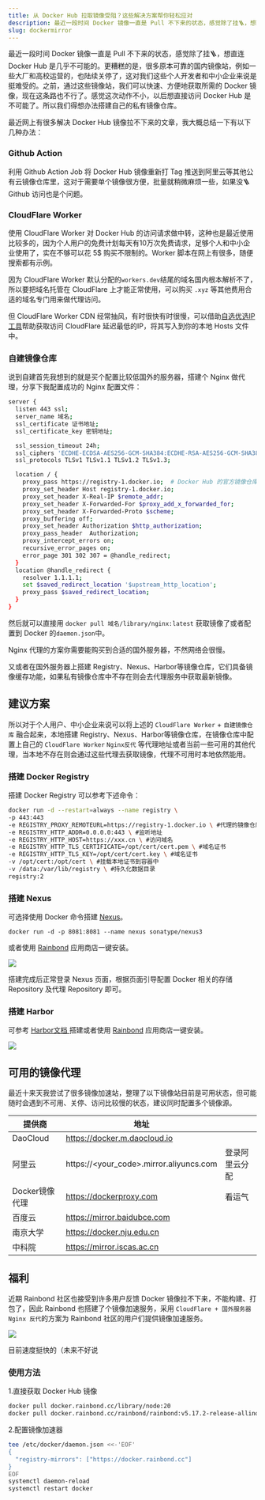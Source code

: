 ```yaml
---
title: 从 Docker Hub 拉取镜像受阻？这些解决方案帮你轻松应对
description: 最近一段时间 Docker 镜像一直是 Pull 不下来的状态，感觉除了挂🪜，想直连 Docker Hub 是几乎不可能的。更糟糕的是，很多原本可靠的国内镜像站，例如一些大厂和高校运营的，也陆续关停了，这对我们这些个人开发者和中小企业来说是挺难受的。之前，通过这些镜像站，我们可以快速、方便地获取所需的 Docker 镜像，现在这条路也不行了。感觉这次动作不小，以后想直接访问 Docker Hub 是不可能了。所以我们得想办法搭建自己的私有镜像仓库。
slug: dockermirror
---
```


最近一段时间 Docker 镜像一直是 Pull 不下来的状态，感觉除了挂🪜，想直连 Docker Hub 是几乎不可能的。更糟糕的是，很多原本可靠的国内镜像站，例如一些大厂和高校运营的，也陆续关停了，这对我们这些个人开发者和中小企业来说是挺难受的。之前，通过这些镜像站，我们可以快速、方便地获取所需的 Docker 镜像，现在这条路也不行了。感觉这次动作不小，以后想直接访问 Docker Hub 是不可能了。所以我们得想办法搭建自己的私有镜像仓库。

最近网上有很多解决 Docker Hub 镜像拉不下来的文章，我大概总结一下有以下几种办法：

### Github Action

利用 Github Action Job 将 Docker Hub 镜像重新打 Tag 推送到阿里云等其他公有云镜像仓库里，这对于需要单个镜像很方便，批量就稍微麻烦一些，如果没🪜Github 访问也是个问题。

### CloudFlare Worker

使用 CloudFlare Worker 对 Docker Hub 的访问请求做中转，这种也是最近使用比较多的，因为个人用户的免费计划每天有10万次免费请求，足够个人和中小企业使用了，实在不够可以花 5$ 购买不限制的。Worker 脚本在网上有很多，随便搜索都有示例。

因为 CloudFlare Worker 默认分配的`workers.dev`结尾的域名国内根本解析不了，所以要把域名托管在 CloudFlare 上才能正常使用，可以购买 `.xyz` 等其他费用合适的域名专门用来做代理访问。

但 CloudFlare Worker CDN 经常抽风，有时很快有时很慢，可以借助[自选优选IP工具](https://github.com/XIU2/CloudflareSpeedTest)帮助获取访问 CloudFlare 延迟最低的IP，将其写入到你的本地 Hosts 文件中。

### 自建镜像仓库

说到自建首先我想到的就是买个配置比较低国外的服务器，搭建个 Nginx 做代理，分享下我配置成功的 Nginx 配置文件：

```bash
server {
  listen 443 ssl;
  server_name 域名;
  ssl_certificate 证书地址;
  ssl_certificate_key 密钥地址;

  ssl_session_timeout 24h;
  ssl_ciphers 'ECDHE-ECDSA-AES256-GCM-SHA384:ECDHE-RSA-AES256-GCM-SHA384:ECDHE-ECDSA-CHACHA20-POLY1305:ECDHE-RSA-CHACHA20-POLY1305:ECDHE-ECDSA-AES128-GCM-SHA256:ECDHE-RSA-AES128-GCM-SHA256';
  ssl_protocols TLSv1 TLSv1.1 TLSv1.2 TLSv1.3;

  location / {
    proxy_pass https://registry-1.docker.io;  # Docker Hub 的官方镜像仓库
    proxy_set_header Host registry-1.docker.io;
    proxy_set_header X-Real-IP $remote_addr;
    proxy_set_header X-Forwarded-For $proxy_add_x_forwarded_for;
    proxy_set_header X-Forwarded-Proto $scheme;
    proxy_buffering off;
    proxy_set_header Authorization $http_authorization;
    proxy_pass_header  Authorization;
    proxy_intercept_errors on;
    recursive_error_pages on;
    error_page 301 302 307 = @handle_redirect;
  }
  location @handle_redirect {
    resolver 1.1.1.1;
    set $saved_redirect_location '$upstream_http_location';
    proxy_pass $saved_redirect_location;
  }
}
```

然后就可以直接用 `docker pull 域名/library/nginx:latest` 获取镜像了或者配置到 Docker 的`daemon.json`中。

Nginx 代理的方案你需要能购买到合适的国外服务器，不然网络会很慢。

又或者在国外服务器上搭建 Registry、Nexus、Harbor等镜像仓库，它们具备镜像缓存功能，如果私有镜像仓库中不存在则会去代理服务中获取最新镜像。

## 建议方案

所以对于个人用户、中小企业来说可以将上述的 `CloudFlare Worker` + `自建镜像仓库` 融合起来，本地搭建 Registry、Nexus、Harbor等镜像仓库，在镜像仓库中配置上自己的 `CloudFlare Worker` `Nginx反代` 等代理地址或者当前一些可用的其他代理，当本地不存在则会通过这些代理去获取镜像，代理不可用时本地依然能用。

### 搭建 Docker Registry

搭建 Docker Registry 可以参考下述命令：

```bash
docker run -d --restart=always --name registry \
-p 443:443
-e REGISTRY_PROXY_REMOTEURL=https://registry-1.docker.io \ #代理的镜像仓库URL
-e REGISTRY_HTTP_ADDR=0.0.0.0:443 \ #监听地址
-e REGISTRY_HTTP_HOST=https://xxx.cn \ #访问域名
-e REGISTRY_HTTP_TLS_CERTIFICATE=/opt/cert/cert.pem \ #域名证书
-e REGISTRY_HTTP_TLS_KEY=/opt/cert/cert.key \ #域名证书
-v /opt/cert:/opt/cert \ #挂载本地证书到容器中
-v /data:/var/lib/registry \ #持久化数据目录
registry:2
```

### 搭建 Nexus

可选择使用 Docker 命令搭建 [Nexus](https://github.com/sonatype/docker-nexus3)。

```
docker run -d -p 8081:8081 --name nexus sonatype/nexus3
```

或者使用 [Rainbond](https://www.rainbond.com/docs/quick-start/quick-install) 应用商店一键安装。

![](https://static.goodrain.com/wechat/docker-proxy/1.png)

搭建完成后正常登录 Nexus 页面，根据页面引导配置 Docker 相关的存储 Repository 及代理 Repository 即可。

### 搭建 Harbor

可参考 [Harbor文档 ](https://goharbor.io/docs/2.11.0/install-config/)搭建或者使用 [Rainbond](https://www.rainbond.com/docs/quick-start/quick-install) 应用商店一键安装。

![](https://static.goodrain.com/wechat/docker-proxy/2.png)

## 可用的镜像代理

最近十来天我尝试了很多镜像加速站，整理了以下镜像站目前是可用状态，但可能随时会遇到不可用、关停、访问比较慢的状态，建议同时配置多个镜像源。

| 提供商        | 地址                                                                                                                                                    |         |
| ---------- | ----------------------------------------------------------------------------------------------------------------------------------------------------- | ------- |
| DaoCloud   | https://docker.m.daocloud.io                                                          |         |
| 阿里云        | https://<your_code>.mirror.aliyuncs.com | 登录阿里云分配 |
| Docker镜像代理 | https://dockerproxy.com                                                                                               | 看运气     |
| 百度云        | https://mirror.baidubce.com                                                                           |         |
| 南京大学       | https://docker.nju.edu.cn                                                             |         |
| 中科院        | https://mirror.iscas.ac.cn                                                            |         |

## 福利

近期 Rainbond 社区也接受到许多用户反馈 Docker 镜像拉不下来，不能构建、打包了，因此 Rainbond 也搭建了个镜像加速服务，采用 `CloudFlare + 国外服务器 Nginx 反代`的方案为 Rainbond 社区的用户们提供镜像加速服务。

![](https://static.goodrain.com/wechat/docker-proxy/3.png)

目前速度挺快的（未来不好说

### 使用方法

1.直接获取 Docker Hub 镜像

```bash
docker pull docker.rainbond.cc/library/node:20
docker pull docker.rainbond.cc/rainbond/rainbond:v5.17.2-release-allinone
```

2.配置镜像加速器

```bash
tee /etc/docker/daemon.json <<-'EOF'
{
  "registry-mirrors": ["https://docker.rainbond.cc"]
}
EOF
systemctl daemon-reload
systemctl restart docker
```
